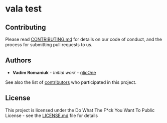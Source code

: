 # vala test

## Contributing

Please read [CONTRIBUTING.md](CONTRIBUTING.md) for details on our code of conduct, and the process for submitting pull requests to us.

## Authors

* **Vadim Romaniuk** - *Initial work* - [glicOne](https://github.com/RomaniukVadim)

See also the list of [contributors](https://github.com/RomaniukVadim/vala_test/contributors) who participated in this project.

## License

This project is licensed under the Do What The F*ck You Want To Public License - see the [LICENSE.md](LICENSE.md) file for details
